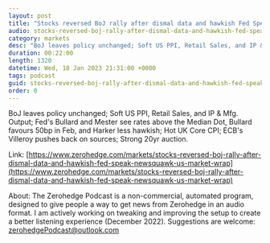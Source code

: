 ```yaml
---
layout: post
title: "Stocks reversed BoJ rally after dismal data and hawkish Fed Speak - Newsquawk US Market Wrap"
audio: stocks-reversed-boj-rally-after-dismal-data-and-hawkish-fed-speak-newsquawk-us-market-wrap-0
category: markets
desc: "BoJ leaves policy unchanged; Soft US PPI, Retail Sales, and IP &amp; Mfg. Output; Fed's Bullard and Mester see rates above the Median Dot, Bullard favours 50bp in Feb, and Harker less hawkish; Hot UK Core CPI; ECB's Villeroy pushes back on sources; Strong 20yr auction."
duration: 00:22:00
length: 1320
datetime: Wed, 18 Jan 2023 21:31:00 +0000
tags: podcast
guid: stocks-reversed-boj-rally-after-dismal-data-and-hawkish-fed-speak-newsquawk-us-market-wrap-0
order: 0
---
```

BoJ leaves policy unchanged; Soft US PPI, Retail Sales, and IP &amp; Mfg. Output; Fed's Bullard and Mester see rates above the Median Dot, Bullard favours 50bp in Feb, and Harker less hawkish; Hot UK Core CPI; ECB's Villeroy pushes back on sources; Strong 20yr auction.

Link: [https://www.zerohedge.com/markets/stocks-reversed-boj-rally-after-dismal-data-and-hawkish-fed-speak-newsquawk-us-market-wrap](https://www.zerohedge.com/markets/stocks-reversed-boj-rally-after-dismal-data-and-hawkish-fed-speak-newsquawk-us-market-wrap)

About: The Zerohedge Podcast is a non-commercial, automated program, designed to give people a way to get news from Zerohedge in an audio format.  I am actively working on tweaking and improving the setup to create a better listening experience (December 2022).  Suggestions are welcome: [zerohedgePodcast@outlook.com](mailto:zerohedgePodcast@outlook.com)